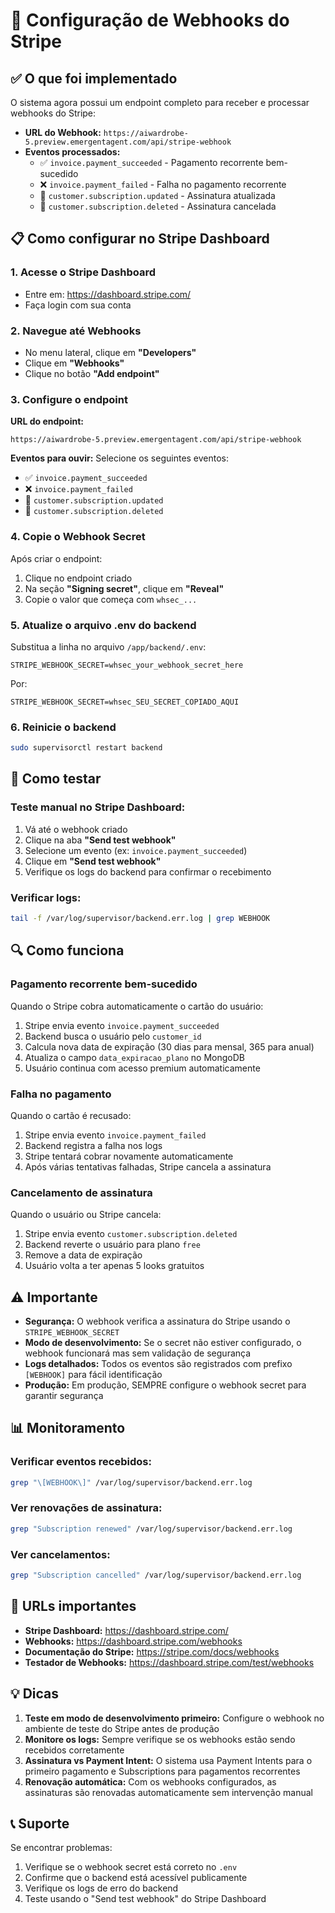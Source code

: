 # 🔔 Configuração de Webhooks do Stripe

## ✅ O que foi implementado

O sistema agora possui um endpoint completo para receber e processar webhooks do Stripe:

- **URL do Webhook:** `https://aiwardrobe-5.preview.emergentagent.com/api/stripe-webhook`
- **Eventos processados:**
  - ✅ `invoice.payment_succeeded` - Pagamento recorrente bem-sucedido
  - ❌ `invoice.payment_failed` - Falha no pagamento recorrente
  - 🔄 `customer.subscription.updated` - Assinatura atualizada
  - 🚫 `customer.subscription.deleted` - Assinatura cancelada

## 📋 Como configurar no Stripe Dashboard

### 1. Acesse o Stripe Dashboard
- Entre em: https://dashboard.stripe.com/
- Faça login com sua conta

### 2. Navegue até Webhooks
- No menu lateral, clique em **"Developers"**
- Clique em **"Webhooks"**
- Clique no botão **"Add endpoint"**

### 3. Configure o endpoint

**URL do endpoint:**
```
https://aiwardrobe-5.preview.emergentagent.com/api/stripe-webhook
```

**Eventos para ouvir:**
Selecione os seguintes eventos:
- ✅ `invoice.payment_succeeded`
- ❌ `invoice.payment_failed`
- 🔄 `customer.subscription.updated`
- 🚫 `customer.subscription.deleted`

### 4. Copie o Webhook Secret

Após criar o endpoint:
1. Clique no endpoint criado
2. Na seção **"Signing secret"**, clique em **"Reveal"**
3. Copie o valor que começa com `whsec_...`

### 5. Atualize o arquivo .env do backend

Substitua a linha no arquivo `/app/backend/.env`:

```env
STRIPE_WEBHOOK_SECRET=whsec_your_webhook_secret_here
```

Por:

```env
STRIPE_WEBHOOK_SECRET=whsec_SEU_SECRET_COPIADO_AQUI
```

### 6. Reinicie o backend

```bash
sudo supervisorctl restart backend
```

## 🧪 Como testar

### Teste manual no Stripe Dashboard:
1. Vá até o webhook criado
2. Clique na aba **"Send test webhook"**
3. Selecione um evento (ex: `invoice.payment_succeeded`)
4. Clique em **"Send test webhook"**
5. Verifique os logs do backend para confirmar o recebimento

### Verificar logs:
```bash
tail -f /var/log/supervisor/backend.err.log | grep WEBHOOK
```

## 🔍 Como funciona

### Pagamento recorrente bem-sucedido
Quando o Stripe cobra automaticamente o cartão do usuário:
1. Stripe envia evento `invoice.payment_succeeded`
2. Backend busca o usuário pelo `customer_id`
3. Calcula nova data de expiração (30 dias para mensal, 365 para anual)
4. Atualiza o campo `data_expiracao_plano` no MongoDB
5. Usuário continua com acesso premium automaticamente

### Falha no pagamento
Quando o cartão é recusado:
1. Stripe envia evento `invoice.payment_failed`
2. Backend registra a falha nos logs
3. Stripe tentará cobrar novamente automaticamente
4. Após várias tentativas falhadas, Stripe cancela a assinatura

### Cancelamento de assinatura
Quando o usuário ou Stripe cancela:
1. Stripe envia evento `customer.subscription.deleted`
2. Backend reverte o usuário para plano `free`
3. Remove a data de expiração
4. Usuário volta a ter apenas 5 looks gratuitos

## ⚠️ Importante

- **Segurança:** O webhook verifica a assinatura do Stripe usando o `STRIPE_WEBHOOK_SECRET`
- **Modo de desenvolvimento:** Se o secret não estiver configurado, o webhook funcionará mas sem validação de segurança
- **Logs detalhados:** Todos os eventos são registrados com prefixo `[WEBHOOK]` para fácil identificação
- **Produção:** Em produção, SEMPRE configure o webhook secret para garantir segurança

## 📊 Monitoramento

### Verificar eventos recebidos:
```bash
grep "\[WEBHOOK\]" /var/log/supervisor/backend.err.log
```

### Ver renovações de assinatura:
```bash
grep "Subscription renewed" /var/log/supervisor/backend.err.log
```

### Ver cancelamentos:
```bash
grep "Subscription cancelled" /var/log/supervisor/backend.err.log
```

## 🔗 URLs importantes

- **Stripe Dashboard:** https://dashboard.stripe.com/
- **Webhooks:** https://dashboard.stripe.com/webhooks
- **Documentação do Stripe:** https://stripe.com/docs/webhooks
- **Testador de Webhooks:** https://dashboard.stripe.com/test/webhooks

## 💡 Dicas

1. **Teste em modo de desenvolvimento primeiro:** Configure o webhook no ambiente de teste do Stripe antes de produção
2. **Monitore os logs:** Sempre verifique se os webhooks estão sendo recebidos corretamente
3. **Assinatura vs Payment Intent:** O sistema usa Payment Intents para o primeiro pagamento e Subscriptions para pagamentos recorrentes
4. **Renovação automática:** Com os webhooks configurados, as assinaturas são renovadas automaticamente sem intervenção manual

## 📞 Suporte

Se encontrar problemas:
1. Verifique se o webhook secret está correto no `.env`
2. Confirme que o backend está acessível publicamente
3. Verifique os logs de erro do backend
4. Teste usando o "Send test webhook" do Stripe Dashboard

